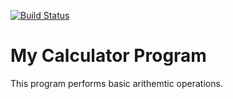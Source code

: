 [![Build Status](https://travis-ci.org/Duttp1998/OOP.svg?branch=master)](https://travis-ci.org/Duttp1998/OOP)
# My Calculator Program
This program performs basic arithemtic operations.
